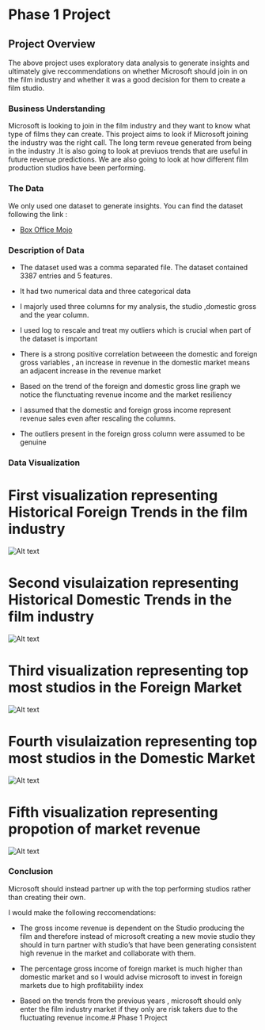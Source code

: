# Phase 1 Project 

## Project Overview

The above project uses exploratory data analysis to generate insights and ultimately give reccommendations on whether Microsoft should join in on the film industry and whether it was a good decision for them to create a film studio.


### Business Understanding

Microsoft is looking to join in the film industry and they want to know what type of films they can create. This project aims to look if Microsoft joining the industry was the right call. The long term reveue generated from being in the industry .It is also going to look at previuos trends that are useful in future revenue predictions. We are also going to look at how different film production studios have been performing.

### The Data

We only used one dataset to generate insights. You can find the dataset following the link :

* [Box Office Mojo](https://www.boxofficemojo.com/)

### Description of Data
- The dataset used was a comma separated file. The dataset contained 3387 entries and 5 features.
- It had two numerical data and three categorical data
- I majorly used three columns for my analysis, the studio ,domestic gross and the year column.
- I used log to rescale and treat my outliers which is crucial when part of the dataset is important
- There is a strong positive correlation betweeen the domestic and foreign gross variables , an increase in revenue in the domestic market means an adjacent increase in the revenue market 
- Based on the trend of the foreign and domestic gross line graph we notice the flunctuating revenue income and the market resiliency 
 
- I assumed that the domestic and foreign gross income represent revenue sales even after rescaling the columns.
- The outliers present in the foreign gross column were assumed to be genuine

### Data Visualization

# First visualization representing Historical Foreign Trends in the film industry 

<img
  src="C:\Users\user\Downloads\index1"
  alt="Alt text"
  title="Optional title"
  style="display: inline-block; margin: 0 auto; max-width: 300px">

# Second visulaization  representing Historical Domestic Trends in the film industry

<img
  src="C:\Users\user\Downloads\index2"
  alt="Alt text"
  title="Optional title"
  style="display: inline-block; margin: 0 auto; max-width: 300px">

# Third visualization representing top most studios in the Foreign Market

<img
  src="C:\Users\user\Downloads\index3"
  alt="Alt text"
  title="Optional title"
  style="display: inline-block; margin: 0 auto; max-width: 300px">

# Fourth visulaization representing top most studios in the Domestic Market

<img
  src="C:\Users\user\Downloads\index4"
  alt="Alt text"
  title="Optional title"
  style="display: inline-block; margin: 0 auto; max-width: 300px">

# Fifth visualization representing propotion of market revenue

<img
  src="C:\Users\user\Downloads\index5"
  alt="Alt text"
  title="Optional title"
  style="display: inline-block; margin: 0 auto; max-width: 300px">


### Conclusion

Microsoft should instead partner up with the top performing studios rather than creating their own.

I would make the following reccomendations:

- The gross income revenue is dependent on the Studio producing the film and therefore instead of microsoft  creating a new movie studio they should in turn partner with studio’s that have been generating consistent high revenue in the market and collaborate with them.

- The percentage gross income of foreign market is much higher than domestic market and so I would advise microsoft to invest in foreign markets due to high profitability index

- Based on the trends from the previous years , microsoft should only enter the film industry market if they only are risk takers due to the fluctuating revenue income.# Phase 1 Project 


